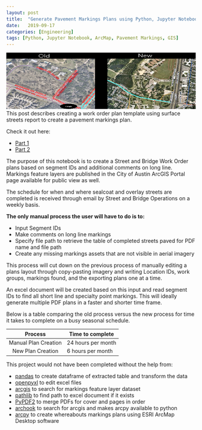 ```yaml
---
layout: post
title:  "Generate Pavement Markings Plans using Python, Jupyter Notebook, and ArcMap"
date:   2019-09-17
categories: [Engineering]
tags: [Python, Jupyter Notebook, ArcMap, Pavement Markings, GIS]
---
```

<img src = "/assets/images/plans_thumbnail.png" height="150px" width="800px">
This post describes creating a work order plan template using surface streets report to create a pavement markings plan.

Check it out here:
- [Part 1](https://nbviewer.jupyter.org/github/susannegov/Signs-and-Markings-Projects/blob/master/Whereabouts/WhereaboutsStreets.ipynb)
- [Part 2](https://nbviewer.jupyter.org/github/susannegov/Signs-and-Markings-Projects/blob/master/Whereabouts/PlansTemplate.ipynb)

<!--more-->

The purpose of this notebook is to create a Street and Bridge Work Order plans based on segment IDs and additional comments on long line. Markings feature layers are published in the City of Austin ArcGIS Portal page available for public view as well.

The schedule for when and where sealcoat and overlay streets are completed is received through email by Street and Bridge Operations on a weekly basis.

<b>The only manual process the user will have to do is to:</b>
- Input Segment IDs
- Make comments on long line markings
- Specify file path to retrieve the table of completed streets paved for PDF name and file path
- Create any missing markings assets that are not visible in aerial imagery

This process will cut down on the previous process of manually editing a plans layout through copy-pasting imagery and writing Location IDs, work groups, markings found, and the exporting plans one at a time.

An excel document will be created based on this input and read segment IDs to find all short line and specialty point markings. This will ideally generate multiple PDF plans in a faster and shorter time frame.

Below is a table comparing the old process versus the new process for time it
takes to complete on a busy seasonal schedule.

| Process | Time to complete   |
|:--------:|----|
| Manual Plan Creation  |24 hours per month|
| New Plan Creation |6 hours per month|

This project would not have been completed without the help from:
- [pandas](https://pandas.pydata.org/) to create dataframe of extracted table and transform the data
- [openpyxl](https://openpyxl.readthedocs.io/en/stable/) to edit excel files
- [arcgis](https://esri.github.io/arcgis-python-api/apidoc/html/) to search for markings feature layer dataset
- [pathlib](https://docs.python.org/3/library/pathlib.html) to find path to excel document if it exists
- [PyPDF2](https://pythonhosted.org/PyPDF2/) to merge PDFs for cover and pages in order
- [archook](https://github.com/JamesRamm/archook) to search for arcgis and makes arcpy available to python
- [arcpy](https://pro.arcgis.com/en/pro-app/arcpy/get-started/what-is-arcpy-.htm) to create whereabouts markings plans using ESRI ArcMap Desktop software
